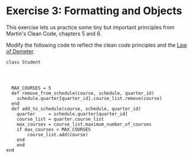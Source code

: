 # Exercise 3: Formatting and Objects

This exercise lets us practice some tiny but important principles from Martin's Clean Code, chapters 5 and 6.

Modify the following code to reflect the clean code principles and the [Law of Demeter](https://en.wikipedia.org/wiki/Law_of_Demeter).

```
class Student




  MAX_COURSES = 5
  def remove_from_schedule(course, schedule, quarter_id)
    schedule.quarter[quarter_id].course_list.remove(course)
  end
  def add_to_schedule(course, schedule, quarter_id)
    quarter     = schedule.quarter[quarter_id]
    course_list = quarter.course_list
    max_courses = course_list.maximum_number_of_courses
    if max_courses < MAX_COURSES
        course_list.add(course)
    end
    end
end
```
